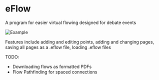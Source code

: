 # eFlow
A program for easier virtual flowing designed for debate events

![Example](https://i.gyazo.com/5dfa3d3870ec04366a198b07aa8efa2c.png)

Features include adding and editing points, adding and changing pages, saving all pages as a .eflow file, loading .eflow files

TODO:
  - Downloading flows as formatted PDFs
  - Flow Pathfinding for spaced connections
